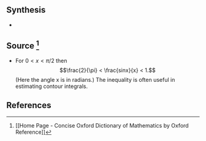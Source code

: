 ## Synthesis
- 
## Source [^1]
- For $0 < x < \pi/2$ then $$\frac{2}{\pi} < \frac{sinx}{x} < 1.$$(Here the angle x is in radians.) The inequality is often useful in estimating contour integrals.
## References

[^1]: [[Home Page - Concise Oxford Dictionary of Mathematics by Oxford Reference]]